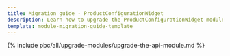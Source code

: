 ```yaml
---
title: Migration guide - ProductConfigurationWidget
description: Learn how to upgrade the ProductConfigurationWidget module to a newer version.
template: module-migration-guide-template
---
```


{% include pbc/all/upgrade-modules/upgrade-the-api-module.md %} <!-- To edit, see /_includes/pbc/all/upgrade-modules/upgrade-the-api-module.md -->

